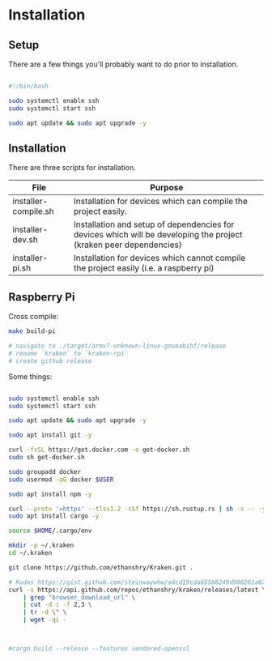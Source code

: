 # Installation

## Setup

There are a few things you'll probably want to do prior to installation.

```bash

#!/bin/bash

sudo systemctl enable ssh
sudo systemctl start ssh

sudo apt update && sudo apt upgrade -y

```

## Installation

There are three scripts for installation.

| File                 | Purpose                                                                                                            |
| -------------------- | ------------------------------------------------------------------------------------------------------------------ |
| installer-compile.sh | Installation for devices which can compile the project easily.                                                     |
| installer-dev.sh     | Installation and setup of dependencies for devices which will be developing the project (kraken peer dependencies) |
| installer-pi.sh      | Installation for devices which cannot compile the project easily (i.e. a raspberry pi)                             |

## Raspberry Pi

Cross compile:

```bash
make build-pi

# navigate to ./target/armv7-unknown-linux-gnueabihf/release
# rename `kraken` to `kraken-rpi`
# create github release

```

Some things:

```bash

sudo systemctl enable ssh
sudo systemctl start ssh

sudo apt update && sudo apt upgrade -y

sudo apt install git -y

curl -fsSL https://get.docker.com -o get-docker.sh
sudo sh get-docker.sh

sudo groupadd docker
sudo usermod -aG docker $USER

sudo apt install npm -y

curl --proto '=https' --tlsv1.2 -sSf https://sh.rustup.rs | sh -s -- -y
sudo apt install cargo -y

source $HOME/.cargo/env

mkdir -p ~/.kraken
cd ~/.kraken

git clone https://github.com/ethanshry/Kraken.git .

# Kudos https://gist.github.com/steinwaywhw/a4cd19cda655b8249d908261a62687f8
curl -s https://api.github.com/repos/ethanshry/kraken/releases/latest \
    | grep "browser_download_url" \
    | cut -d : -f 2,3 \
    | tr -d \" \
    | wget -qi -



#cargo build --release --features vendored-openssl
```
